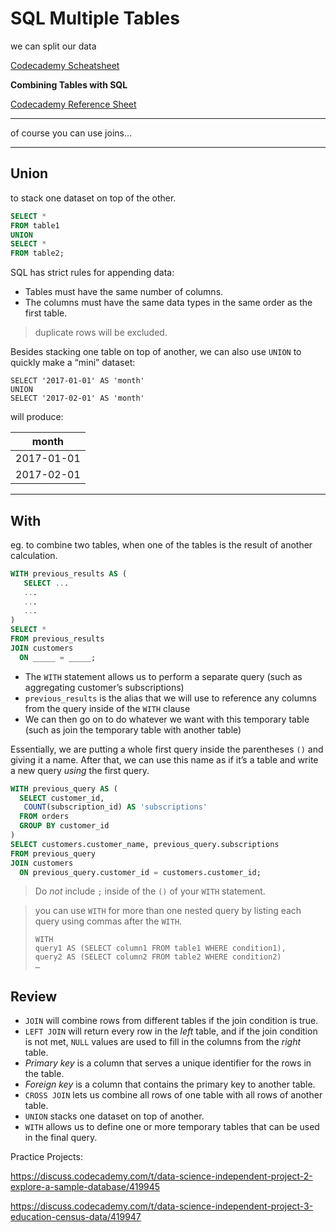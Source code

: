 # SQL Multiple Tables

we can split our data

[Codecademy Scheatsheet](https://www.codecademy.com/learn/paths/full-stack-engineer-career-path/tracks/fscp-sql-for-back-end-development/modules/fscp-working-with-multiple-sql-tables/cheatsheet)

**Combining Tables with SQL**

[Codecademy Reference Sheet](https://content.codecademy.com/courses/learn-sql/SQL_Reference_sheet_v3.pdf)

------

of course you can use joins…

------

## Union

 to stack one dataset on top of the other. 

```sql
SELECT *
FROM table1
UNION
SELECT *
FROM table2;
```


SQL has strict rules for appending data:

- Tables must have the same number of columns.
- The columns must have the same data types in the same order as the first table.

> duplicate rows will be excluded.

Besides stacking one table on top of another, we can also use `UNION` to quickly make a “mini” dataset:

```
SELECT '2017-01-01' AS 'month'
UNION
SELECT '2017-02-01' AS 'month'
```

will produce:

| month      |
| ---------- |
| 2017-01-01 |
| 2017-02-01 |

------

## With

eg. to combine two tables, when one of the tables is the result of another calculation.

```sql
WITH previous_results AS (
   SELECT ...
   ...
   ...
   ...
)
SELECT *
FROM previous_results
JOIN customers
  ON _____ = _____;
```

- The `WITH` statement allows us to perform a separate query (such as aggregating customer’s subscriptions)
- `previous_results` is the alias that we will use to reference any columns from the query inside of the `WITH` clause
- We can then go on to do whatever we want with this temporary table (such as join the temporary table with another table)

Essentially, we are putting a whole first query inside the parentheses `()` and giving it a name. After that, we can use this name as if it’s a table and write a new query *using* the first query.



```sql
WITH previous_query AS (
  SELECT customer_id,
   COUNT(subscription_id) AS 'subscriptions'
  FROM orders
  GROUP BY customer_id
)
SELECT customers.customer_name, previous_query.subscriptions
FROM previous_query
JOIN customers
  ON previous_query.customer_id = customers.customer_id;
```

> Do *not* include `;` inside of the `()` of your `WITH` statement.

> you can use `WITH` for more than one nested query by listing each query using commas after the `WITH`.
>
> ```
> WITH
> query1 AS (SELECT column1 FROM table1 WHERE condition1),
> query2 AS (SELECT column2 FROM table2 WHERE condition2)
> …
> ```

## Review

- `JOIN` will combine rows from different tables if the join condition is true.
- `LEFT JOIN` will return every row in the *left* table, and if the join condition is not met, `NULL` values are used to fill in the columns from the *right* table.
- *Primary key* is a column that serves a unique identifier for the rows in the table.
- *Foreign key* is a column that contains the primary key to another table.
- `CROSS JOIN` lets us combine all rows of one table with all rows of another table.
- `UNION` stacks one dataset on top of another.
- `WITH` allows us to define one or more temporary tables that can be used in the final query.

Practice Projects:

https://discuss.codecademy.com/t/data-science-independent-project-2-explore-a-sample-database/419945

https://discuss.codecademy.com/t/data-science-independent-project-3-education-census-data/419947
